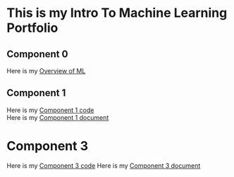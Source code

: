 # This is my Intro To Machine Learning Portfolio

## Component 0
Here is my [Overview of ML](/Component0/Overview_of_ML.pdf)  

## Component 1
Here is my [Component 1 code](/Component1/Assignment2.cpp)   
Here is my [Component 1 document](/Component1/Component_1.pdf)  


# Component 3
Here is my [Component 3 code](/Component3/LogReg.cpp)
Here is my [Component 3 document](/Component3/Document.pdf)
